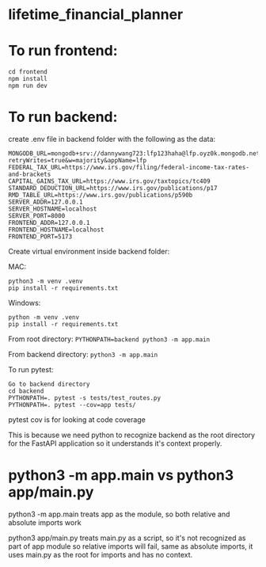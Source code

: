 # lifetime_financial_planner

# To run frontend:

```
cd frontend
npm install
npm run dev
```

# To run backend:

create .env file in backend folder with the following as the data: 
```
MONGODB_URL=mongodb+srv://dannywang723:lfp123haha@lfp.oyz0k.mongodb.net/?retryWrites=true&w=majority&appName=lfp
FEDERAL_TAX_URL=https://www.irs.gov/filing/federal-income-tax-rates-and-brackets
CAPITAL_GAINS_TAX_URL=https://www.irs.gov/taxtopics/tc409
STANDARD_DEDUCTION_URL=https://www.irs.gov/publications/p17
RMD_TABLE_URL=https://www.irs.gov/publications/p590b
SERVER_ADDR=127.0.0.1
SERVER_HOSTNAME=localhost
SERVER_PORT=8000
FRONTEND_ADDR=127.0.0.1
FRONTEND_HOSTNAME=localhost
FRONTEND_PORT=5173
```


Create virtual environment inside backend folder:

MAC:
```
python3 -m venv .venv
pip install -r requirements.txt
```

Windows:
```
python -m venv .venv
pip install -r requirements.txt
```

From root directory:
```PYTHONPATH=backend python3 -m app.main```

From backend directory:
```python3 -m app.main```

To run pytest:
```
Go to backend directory
cd backend
PYTHONPATH=. pytest -s tests/test_routes.py
PYTHONPATH=. pytest --cov=app tests/
```

pytest cov is for looking at code coverage

This is because we need python to recognize backend as the root directory for the FastAPI application so it understands it's context properly.

# python3 -m app.main vs python3 app/main.py

python3 -m app.main treats app as the module, so both relative and absolute imports work

python3 app/main.py treats main.py as a script, so it's not recognized as part of app module so relative imports will fail, same as absolute imports, it uses main.py as the root for imports and has no context.
